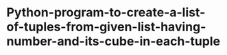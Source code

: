 # Python-program-to-create-a-list-of-tuples-from-given-list-having-number-and-its-cube-in-each-tuple